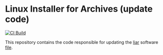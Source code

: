 # Linux Installer for Archives (update code)

[![CI Build](https://github.com/linux-installer-archives/update-software/actions/workflows/ci-build.yml/badge.svg)](https://github.com/linux-installer-archives/update-software/actions/workflows/ci-build.yml)

This repository contains the code responsible for updating the [liar](https://framagit.org/grumpyf0x48/liar) software [file](https://framagit.org/grumpyf0x48/liar/-/blob/master/config/liar-software).

